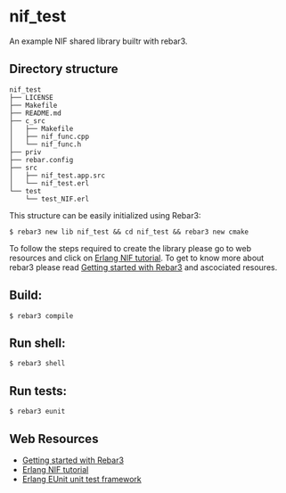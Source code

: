 nif_test
=========

An example NIF shared library builtr with rebar3. 


Directory structure
--------------------

    nif_test
    ├── LICENSE
    ├── Makefile
    ├── README.md
    ├── c_src
    │   ├── Makefile
    │   ├── nif_func.cpp
    │   └── nif_func.h
    ├── priv
    ├── rebar.config
    ├── src
    │   ├── nif_test.app.src
    │   └── nif_test.erl
    └── test
        └── test_NIF.erl

This structure can be easily initialized using Rebar3:

    $ rebar3 new lib nif_test && cd nif_test && rebar3 new cmake

To follow the steps required to create the library please go to web resources and click on [Erlang NIF tutorial](https://sodocumentation.net/erlang/topic/5274/nifs). To get to know more about rebar3 please read [Getting started with Rebar3](https://rebar3.readme.io/docs/getting-started) and ascociated resoures.

Build:
-----

    $ rebar3 compile

Run shell:
----------
    $ rebar3 shell


Run tests:
----------
    $ rebar3 eunit

Web Resources
-------------
* [Getting started with Rebar3](https://rebar3.readme.io/docs/getting-started)
* [Erlang NIF tutorial](https://sodocumentation.net/erlang/topic/5274/nifs)
* [Erlang EUnit unit test framework](https://www.erlang.org/doc/apps/eunit/chapter.html)